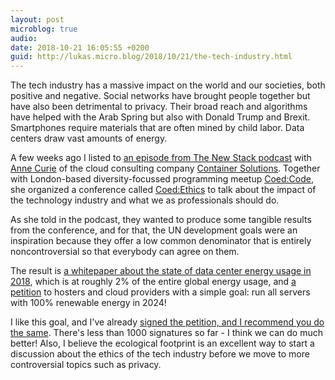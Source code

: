 ```yaml
---
layout: post
microblog: true
audio: 
date: 2018-10-21 16:05:55 +0200
guid: http://lukas.micro.blog/2018/10/21/the-tech-industry.html
---
```

The tech industry has a massive impact on the world and our societies, both positive and negative. Social networks have brought people together but have also been detrimental to privacy. Their broad reach and algorithms have helped with the Arab Spring but also with Donald Trump and Brexit. Smartphones require materials that are often mined by child labor. Data centers draw vast amounts of energy.

A few weeks ago I listed to [an episode from The New Stack podcast](https://thenewstack.io/anne-currie-of-container-solutions-talks-ethics/) with [Anne Curie](https://twitter.com/anne_e_currie) of the cloud consulting company [Container Solutions](https://container-solutions.com/). Together with London-based diversity-focussed programming meetup [Coed:Code](https://www.meetup.com/de-DE/Coed-Code/), she organized a conference called [Coed:Ethics](https://www.coedethics.org/) to talk about the impact of the technology industry and what we as professionals should do.

As she told in the podcast, they wanted to produce some tangible results from the conference, and for that, the UN development goals were an inspiration because they offer a low common denominator that is entirely noncontroversial so that everybody can agree on them.

The result is [a whitepaper about the state of data center energy usage in 2018](https://docs.google.com/document/d/1eCCb3rgqtQxcRwLdTr0P_hCK_drIZrm1Dpb4dlPeG6M/edit), which is at roughly 2% of the entire global energy usage, and [a petition](https://www.change.org/p/sustainable-servers-by-2024) to hosters and cloud providers with a simple goal: run all servers with 100% renewable energy in 2024!

I like this goal, and I've already [signed the petition, and I recommend you do the same](https://www.change.org/p/sustainable-servers-by-2024). There's less than 1000 signatures so far - I think we can do much better! Also, I believe the ecological footprint is an excellent way to start a discussion about the ethics of the tech industry before we move to more controversial topics such as privacy.
